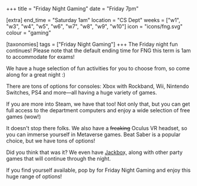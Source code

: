 +++
title = "Friday Night Gaming"
date = "Friday 7pm"

[extra]
end_time = "Saturday 1am"
location = "CS Dept"
weeks = ["w1", "w3", "w4", "w5", "w6", "w7", "w8", "w9", "w10"]
icon = "icons/fng.svg"
colour = "gaming"

[taxonomies]
tags = ["Friday Night Gaming"]
+++
The Friday night fun continues! Please note that the default ending time for FNG this term is 1am to accommodate for exams!

We have a huge selection of fun activities for you to choose from, so come along for a great night :)

There are tons of options for consoles: Xbox with Rockband, Wii, Nintendo Switches, PS4 and more—all having a huge variety of games.

If you are more into Steam, we have that too! Not only that, but you can get full access to the department computers and enjoy a wide selection of free games (wow!)

It doesn't stop there folks. We also have a ~~freaking~~ Oculus VR headset, so you can immerse yourself in Metaverse games. Beat Saber is a popular choice, but we have tons of options!

Did you think that was it? We even have J͟a͟c͟k͟b͟o͟x͟, along with other party games that will continue through the night.

If you find yourself available, pop by for Friday Night Gaming and enjoy this huge range of options!
